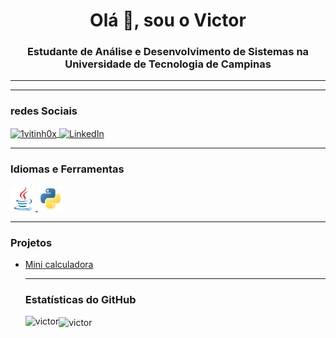 <h1 align="center">Olá 👋, sou o Victor</h1>
<h3 align="center">Estudante de Análise e Desenvolvimento de Sistemas na Universidade de Tecnologia de Campinas</h3>

---

---

<h3> redes Sociais</h3>
<p>
  <a href="https://twitter.com/1vitinh0x" target="_blank">
    <img align="center" src="https://raw.githubusercontent.com/rahuldkjain/github-profile-readme-generator/master/src/images/icons/Social/twitter.svg" alt="1vitinh0x" height="30" width="40" />
  </a>
  <a href="https://www.linkedin.com/in/victor-linkedin" target="_blank">
    <img align="center" src="https://raw.githubusercontent.com/rahuldkjain/github-profile-readme-generator/master/src/images/icons/Social/linked-in-alt.svg" alt="LinkedIn" height="30" width="40" />
  </a>
</p>

---

<h3>Idiomas e Ferramentas</h3>
<p>
  <a href="https://www.java.com" target="_blank" rel="noreferrer">
    <img src="https://raw.githubusercontent.com/devicons/devicon/master/icons/java/java-original.svg" alt="Java" width="40" height="40"/>
  </a> 
  <a href="https://www.python.org" target="_blank" rel="noreferrer">
    <img src="https://raw.githubusercontent.com/devicons/devicon/master/icons/python/python-original.svg" alt="Python" width="40" height="40"/>
  </a>

  </a>
</p>

---

<h3>Projetos</h3>
<ul>
  <li>
    <a href="https://github.com/vitinh0z/Java-Bootcamp/blob/main/variaveis/SomaDoisNumeros/SomaDoisNumero.java" target="_blank">Mini calculadora </a>
  </li>


---

<h3>Estatísticas do GitHub</h3>
<p>
  <img align="left" src="https://github-readme-stats.vercel.app/api/top-langs?username=vitinh0z&show_icons=true&locale=en&layout=compact" alt="victor" />
</p>
<p>
  <img align="center" src="https://github-readme-stats.vercel.app/api?username=vitinh0z&show_icons=true&locale=en" alt="victor" />
</p>
